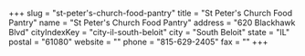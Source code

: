 +++
slug = "st-peter's-church-food-pantry"
title = "St Peter's Church Food Pantry"
name = "St Peter's Church Food Pantry"
address = "620 Blackhawk Blvd"
cityIndexKey = "city-il-south-beloit"
city = "South Beloit"
state = "IL"
postal = "61080"
website = ""
phone = "815-629-2405"
fax = ""
+++
